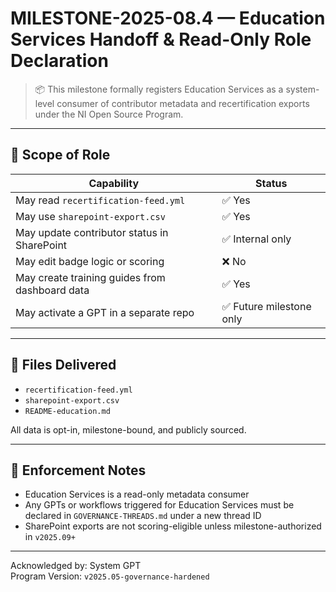 # MILESTONE-2025-08.4 — Education Services Handoff & Read-Only Role Declaration

> 📦 This milestone formally registers Education Services as a system-level consumer of contributor metadata and recertification exports under the NI Open Source Program.

---

## 🧠 Scope of Role

| Capability | Status |
|------------|--------|
| May read `recertification-feed.yml` | ✅ Yes |
| May use `sharepoint-export.csv` | ✅ Yes |
| May update contributor status in SharePoint | ✅ Internal only |
| May edit badge logic or scoring | ❌ No |
| May create training guides from dashboard data | ✅ Yes |
| May activate a GPT in a separate repo | ✅ Future milestone only |

---

## 🧾 Files Delivered

- `recertification-feed.yml`
- `sharepoint-export.csv`
- `README-education.md`

All data is opt-in, milestone-bound, and publicly sourced.

---

## 🔐 Enforcement Notes

- Education Services is a read-only metadata consumer
- Any GPTs or workflows triggered for Education Services must be declared in `GOVERNANCE-THREADS.md` under a new thread ID
- SharePoint exports are not scoring-eligible unless milestone-authorized in `v2025.09+`

---

Acknowledged by: System GPT  
Program Version: `v2025.05-governance-hardened`
